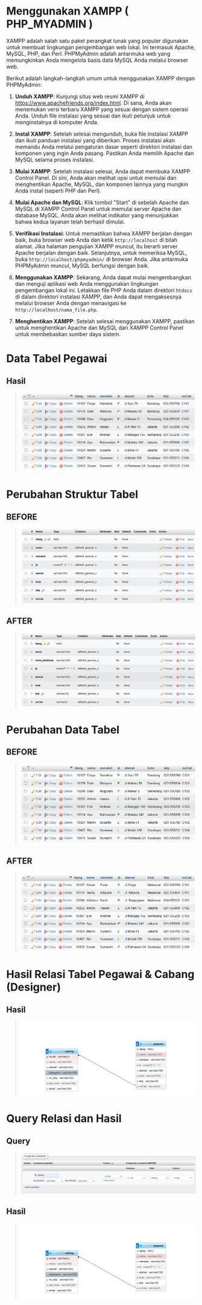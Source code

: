 

# Menggunakan XAMPP ( PHP_MYADMIN )

XAMPP adalah salah satu paket perangkat lunak yang populer digunakan untuk membuat lingkungan pengembangan web lokal. Ini termasuk Apache, MySQL, PHP, dan Perl. PHPMyAdmin adalah antarmuka web yang memungkinkan Anda mengelola basis data MySQL Anda melalui browser web.

Berikut adalah langkah-langkah umum untuk menggunakan XAMPP dengan PHPMyAdmin:


1. **Unduh XAMPP**: Kunjungi situs web resmi XAMPP di https://www.apachefriends.org/index.html. Di sana, Anda akan menemukan versi terbaru XAMPP yang sesuai dengan sistem operasi Anda. Unduh file instalasi yang sesuai dan ikuti petunjuk untuk menginstalnya di komputer Anda.
    
2. **Instal XAMPP**: Setelah selesai mengunduh, buka file instalasi XAMPP dan ikuti panduan instalasi yang diberikan. Proses instalasi akan memandu Anda melalui pengaturan dasar seperti direktori instalasi dan komponen yang ingin Anda pasang. Pastikan Anda memilih Apache dan MySQL selama proses instalasi.
    
3. **Mulai XAMPP**: Setelah instalasi selesai, Anda dapat membuka XAMPP Control Panel. Di sini, Anda akan melihat opsi untuk memulai dan menghentikan Apache, MySQL, dan komponen lainnya yang mungkin Anda instal (seperti PHP dan Perl).
    
4. **Mulai Apache dan MySQL**: Klik tombol "Start" di sebelah Apache dan MySQL di XAMPP Control Panel untuk memulai server Apache dan database MySQL. Anda akan melihat indikator yang menunjukkan bahwa kedua layanan telah berhasil dimulai.
    
5. **Verifikasi Instalasi**: Untuk memastikan bahwa XAMPP berjalan dengan baik, buka browser web Anda dan ketik `http://localhost` di bilah alamat. Jika halaman pengujian XAMPP muncul, itu berarti server Apache berjalan dengan baik. Selanjutnya, untuk memeriksa MySQL, buka `http://localhost/phpmyadmin/` di browser Anda. Jika antarmuka PHPMyAdmin muncul, MySQL berfungsi dengan baik.
    
6. **Menggunakan XAMPP**: Sekarang, Anda dapat mulai mengembangkan dan menguji aplikasi web Anda menggunakan lingkungan pengembangan lokal ini. Letakkan file PHP Anda dalam direktori `htdocs` di dalam direktori instalasi XAMPP, dan Anda dapat mengaksesnya melalui browser Anda dengan menavigasi ke `http://localhost/nama_file.php`.
    
7. **Menghentikan XAMPP**: Setelah selesai menggunakan XAMPP, pastikan untuk menghentikan Apache dan MySQL dari XAMPP Control Panel untuk membebaskan sumber daya sistem.




# Data Tabel Pegawai


## Hasil

>![Foto_hasil](Asetts/IMG-4.png)



# Perubahan Struktur Tabel

## BEFORE

>![Foto_hasil](Asetts/IMG-5.png)





## AFTER

>![Foto_hasil](Asetts/IMG-6.png)



# Perubahan Data Tabel


## BEFORE

>![Foto_hasil](Asetts/IMG-7.png)





## AFTER

>![Foto_hasil](Asetts/IMG-8.png)





# Hasil Relasi Tabel Pegawai & Cabang (Designer)


## Hasil

>![Foto_hasil](Asetts/IMG-10.png)



# Query Relasi dan Hasil

## Query

>![Foto_hasil](Asetts/IMG-9.png)




## Hasil

>![Foto_hasil](Asetts/IMG-10.png)